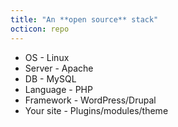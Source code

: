 ```yaml
---
title: "An **open source** stack"
octicon: repo
---
```


* OS - Linux
* Server - Apache
* DB - MySQL
* Language - PHP
* Framework - WordPress/Drupal
* Your site - Plugins/modules/theme
